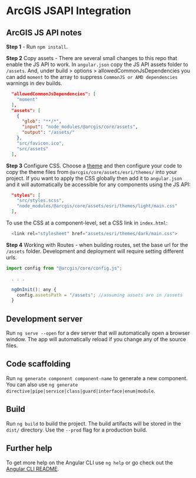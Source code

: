 # ArcGIS JSAPI Integration

## ArcGIS JS API notes

**Step 1** - Run `npm install`. 

**Step 2** Copy assets - There are several small changes to this repo that enable the JS API to work. In `angular.json` copy the JS API assets folder to `/assets`. And, under build > options > allowedCommonJsDependencies you can add `moment` to the array to suppress `CommonJS or AMD dependencies` warnings in dev builds.

```json
  "allowedCommonJsDependencies": [
    "moment"
  ],
  "assets": [
    {
      "glob": "**/*",
      "input": "node_modules/@arcgis/core/assets",
      "output": "/assets/"
    },
    "src/favicon.ico",
    "src/assets"
  ],

```

**Step 3** Configure CSS. Choose a [theme](https://developers.arcgis.com/javascript/latest/guide/styling/index.html#themes) and then configure your code to copy the theme files from `@arcgis/core/assets/esri/themes/` into your project.  If you want to apply the CSS globally then add it to `angular.json` and it will automatically be accessible for any components using the JS API:

```json
  "styles": [
    "src/styles.scss",
    "node_modules/@arcgis/core/assets/esri/themes/light/main.css"
  ],
```

To use the CSS at a component-level, set a CSS link in `index.html`:

```javascript
  <link rel="stylesheet" href="assets/esri/themes/dark/main.css">
```

**Step 4** Working with Routes - when building routes, set the base url for the `/assets` folder. Development and deployment will require setting different urls. 

```javascript
import config from "@arcgis/core/config.js";

  . . .

  ngOnInit(): any {
    config.assetsPath = "/assets"; //assuming assets are in /assets
  }
```

## Development server

Run `ng serve --open` for a dev server that will automatically open a browser window. The app will automatically reload if you change any of the source files.

## Code scaffolding

Run `ng generate component component-name` to generate a new component. You can also use `ng generate directive|pipe|service|class|guard|interface|enum|module`.

## Build

Run `ng build` to build the project. The build artifacts will be stored in the `dist/` directory. Use the `--prod` flag for a production build.

## Further help

To get more help on the Angular CLI use `ng help` or go check out the [Angular CLI README](https://github.com/angular/angular-cli/blob/master/README.md).
